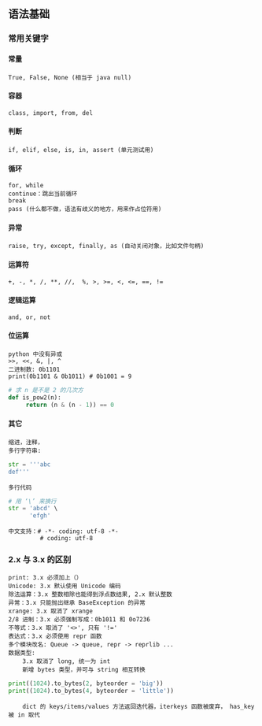 
## 语法基础
### 常用关键字
#### 常量
    True, False, None (相当于 java null)
#### 容器
    class, import, from, del
#### 判断
    if, elif, else, is, in, assert (单元测试用)
#### 循环
    for, while 
    continue：跳出当前循环
    break
    pass (什么都不做，语法有歧义的地方，用来作占位符用)
#### 异常
    raise, try, except, finally, as (自动关闭对象，比如文件句柄)
#### 运算符
    +, -, *, /, **, //,  %, >, >=, <, <=, ==, !=
#### 逻辑运算
    and, or, not
#### 位运算
    python 中没有异或
    >>, <<, &, |, ^ 
    二进制数: 0b1101
    print(0b1101 & 0b1011) # 0b1001 = 9
    
```python
# 求 n 是不是 2 的几次方
def is_pow2(n):
     return (n & (n - 1)) == 0
```
#### 其它
    缩进，注释，
    多行字符串:
```python
str = '''abc
def'''
```
    
    多行代码
```python
# 用 ‘\’ 来换行
str = 'abcd' \
      'efgh'
```

    中文支持：# -*- coding: utf-8 -*-
             # coding: utf-8
### 2.x 与 3.x 的区别
    print: 3.x 必须加上（）
    Unicode: 3.x 默认使用 Unicode 编码
    除法运算：3.x 整数相除也能得到浮点数结果, 2.x 默认整数
    异常：3.x 只能抛出继承 BaseException 的异常
    xrange: 3.x 取消了 xrange
    2/8 进制：3.x 必须强制写成：0b1011 和 0o7236
    不等式：3.x 取消了 '<>', 只有 '!='
    表达式：3.x 必须使用 repr 函数
    多个模块改名: Queue -> queue, repr -> reprlib ...
    数据类型:
        3.x 取消了 long, 统一为 int
        新增 bytes 类型，并可与 string 相互转换
```python
print((1024).to_bytes(2, byteorder = 'big'))
print((1024).to_bytes(4, byteorder = 'little'))
```

        dict 的 keys/items/values 方法返回迭代器，iterkeys 函数被废弃， has_key 被 in 取代
    
	